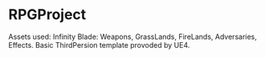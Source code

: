 # RPGProject

Assets used:
	Infinity Blade:
		Weapons,
		GrassLands,
		FireLands,
		Adversaries,
		Effects.
	Basic ThirdPersion template provoded by UE4.